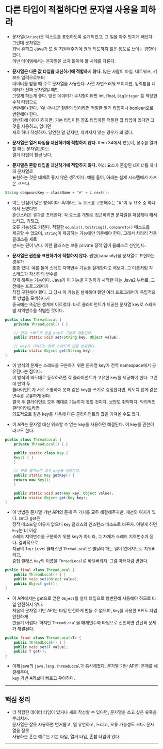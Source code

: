 # 다른 타입이 적절하다면 문자열 사용을 피하라

- 문자열(`String`)은 텍스트를 표현하도록 설계되었고, 그 일을 아주 멋지게 해낸다. 그런데 문자열은  
  워낙 흔하고 Java가 또 잘 지원해주기에 원래 의도하지 않은 용도로 쓰이는 경향이 있다.  
  이번 아이템에서는 문자열을 쓰지 않아야 할 사례를 다룬다.

- **문자열은 다른 값 타입을 대신하기에 적합하지 않다.** 많은 사람이 파일, 네트워크, 키보드 입력으로부터  
  데이터를 받을 때 주로 문자열을 사용한다. 사뭇 자연스러워 보이지만, 입력받을 데이터가 진짜 문자열일 때만  
  그렇게 하는게 좋다. 받은 데이터가 수치형이라면 int, float, `BigInteger` 등 적당한 수치 타입으로  
  변환해야 한다. _'예, 아니오'_ 질문의 답이라면 적절한 열거 타입이나 boolean으로 변환해야 한다.  
  일반화해 이야기하자면, 기본 타입이든 참조 타입이든 적절한 값 타입이 있다면 그것을 사용하고, 없다면  
  새로 하나 작성하자. 당연한 말 같지만, 지켜지지 않는 경우가 꽤 많다.

- **문자열은 열거 타입을 대신하기에 적합하지 않다.** Item 34에서 봤듯이, 상수를 열거할 때는 문자열보다는  
  열거 타입이 훨씬 낫다.

- **문자열은 혼합 타입을 대신하기에 적합하지 않다.** 여러 요소가 혼합된 데이터를 하나의 문자열로  
  표현하는 것은 대체로 좋지 않은 생각이다. 예를 들어, 아래는 실제 시스템에서 가져온 코드다.

```java
String compoundKey = className + "#" + i.next();
```

- 이는 단점이 많은 방식이다. 혹여라도 두 요소를 구분해주는 "#"이 두 요소 중 하나에서 쓰였다면  
  혼란스러운 결과를 초래한다. 각 요소를 개별로 접근하려면 문자열을 파싱해야 해서 느리고, 귀찮고,  
  오류 가능성도 커진다. 적절한 `equals()`, `toString()`, `compareTo()` 메소드를  
  제공할 수 없으며, `String`이 제공하는 기능에만 의존해야 한다. 그래서 차라리 전용 클래스를 새로  
  만드는 편이 낫다. 이런 클래스는 보통 private 정적 멤버 클래스로 선언한다.

- **문자열은 권한을 표현하기에 적합하지 않다.** 권한(capacity)을 문자열로 표현하는 경우가  
  종종 있다. 예를 들어 스레드 지역변수 기능을 설계한다고 해보자. 그 이름처럼 각 스레드가 자신만의 변수를  
  갖게 해주는 기능이다. Java가 이 기능을 지원하기 시작한 때는 Java2 부터로, 그 전에는 프로그래머가  
  직접 구현해야 했다. 그 당시 이 기능을 설계해야 했던 여러 프로그래머가 독립적으로 방법을 모색하다가  
  종국에는 똑같은 설계에 이르렀다. 바로 클라이언트가 제공한 문자열 key로 스레드별 지역변수를 식별한 것이다.

```java
public class ThreadLocal {
    private ThreadLocal() { }

    // 현재 스레드의 값을 key로 구분해 저장한다.
    public static void set(String key, Object value);

    // key가 가리키는 현재 스레드의 값을 반환한다.
    public static Object get(String key);
}
```

- 이 방식의 문제는 스레드를 구분하기 위한 문자열 key가 전역 namespace에서 공유된다는 점이다.  
  이 방식의 의도대로 동작하려면 각 클라이언트가 고유한 key를 제공해야 한다. 그런데 만약 두  
  클라이언트가 서로 소통하지 못해 같은 key를 쓰기로 결정한다면, 의도치 않게 같은 변수를 공유하게 된다.  
  결국 두 클라이언트 모두 제대로 기능하지 못할 것이다. 보안도 취약하다. 악의적인 클라이언트라면  
  의도적으로 같은 key를 사용해 다른 클라이언트의 값을 가져올 수도 있다.

- 이 API는 문자열 대신 위조할 수 없는 key를 사용하면 해결된다. 이 key를 권한이라고도 한다.

```java
public class ThreadLocal {
    private ThreadLocal() { }

    public static class Key {
	Key() { }
    }

    // 위조 불가능한 고유 key를 생성한다.
    public static Key getKey() {
	return new Key();
    }

    public static void set(Key key, Object value);
    public static Object get(Key key);
}
```

- 이 방법은 문자열 기반 API의 문제 두 가지를 모두 해결해주지만, 개선의 여지가 있다. set과 get은  
  정적 메소드일 이유가 없으니 `Key` 클래스의 인스턴스 메소드로 바꾸자. 이렇게 하면 `Key`는 더 이상  
  스레드 지역변수를 구분하기 위한 key가 아니라, 그 자체가 스레드 지역변수가 된다. 결과적으로  
  지금의 Top-Level 클래스인 `ThreadLocal`은 별달리 하는 일이 없어지므로 치워버리고,  
  중첩 클래스 `Key`의 이름을 `ThreadLocal`로 바꿔버리자. 그럼 아래처럼 변한다.

```java
public final class ThreadLocal {
    public ThreadLocal() { }
    public void set(Object value);
    public Object get();
}
```

- 이 API에서는 get으로 얻은 `Object`를 실제 타입으로 형변환해 사용해야 하므로 타입 안전하지 않다.  
  처음의 문자열 기반 API는 타입 안전하게 만들 수 없으며, `Key`를 사용한 API도 타입 안전하게  
  만들기 어렵다. 하지만 `ThreadLocal`을 매개변수화 타입으로 선언하면 간단히 문제가 해결된다.

```java
public final class ThreadLocal<T> {
    public ThreadLocal() { }
    public void set(T value);
    public T get();
}
```

- 이제 java의 `java.lang.ThreadLocal`과 흡사해졌다. 문자열 기반 API의 문제를 해결해주며,  
  key 기반 API보다 빠르고 우아하다.

<hr/>

## 핵심 정리

- 더 적합한 데이터 타입이 있거나 새로 작성할 수 있다면, 문자열을 쓰고 싶은 유혹을 뿌리치자.  
  문자열은 잘못 사용하면 번거롭고, 덜 유연하고, 느리고, 오류 가능성도 크다. 문자열을 잘못  
  사용하는 흔한 예로는 기본 타입, 열거 타입, 혼합 타입이 있다.

<hr/>

